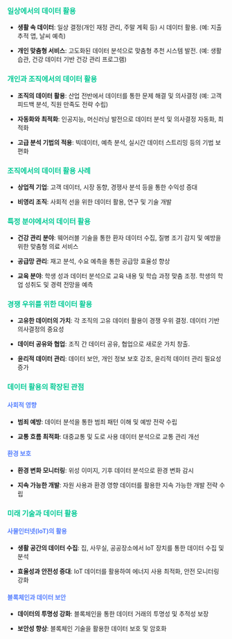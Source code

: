 ### <span style = "color: #04CA96">  일상에서의 데이터 활용
- **생활 속 데이터**: 일상 결정(개인 재정 관리, 주말 계획 등) 시 데이터 활용. (예: 지출 추적 앱, 날씨 예측)
  

- **개인 맞춤형 서비스**: 고도화된 데이터 분석으로 맞춤형 추천 시스템 발전. (예: 생활 습관, 건강 데이터 기반 건강 관리 프로그램)

### <span style = "color: #04CA96">  개인과 조직에서의 데이터 활용
- **조직의 데이터 활용**: 산업 전반에서 데이터를 통한 문제 해결 및 의사결정 (예: 고객 피드백 분석, 직원 만족도 전략 수립)

- **자동화와 최적화**: 인공지능, 머신러닝 발전으로 데이터 분석 및 의사결정 자동화, 최적화

- **고급 분석 기법의 적용**: 빅데이터, 예측 분석, 실시간 데이터 스트리밍 등의 기법 보편화

### <span style = "color: #04CA96">  조직에서의 데이터 활용 사례
- **상업적 기업**: 고객 데이터, 시장 동향, 경쟁사 분석 등을 통한 수익성 증대

- **비영리 조직**: 사회적 선을 위한 데이터 활용, 연구 및 기술 개발

### <span style = "color: #04CA96">  특정 분야에서의 데이터 활용
- **건강 관리 분야**: 웨어러블 기술을 통한 환자 데이터 수집, 질병 조기 감지 및 예방을 위한 맞춤형 의료 서비스

- **공급망 관리**: 재고 분석, 수요 예측을 통한 공급망 효율성 향상
- **교육 분야**: 학생 성과 데이터 분석으로 교육 내용 및 학습 과정 맞춤 조정. 학생의 학업 성취도 및 경력 전망을 예측

### <span style = "color: #04CA96">  경쟁 우위를 위한 데이터 활용
- **고유한 데이터의 가치**: 각 조직의 고유 데이터 활용이 경쟁 우위 결정. 데이터 기반 의사결정의 중요성

- **데이터 공유와 협업**: 조직 간 데이터 공유, 협업으로 새로운 가치 창출.
- **윤리적 데이터 관리**: 데이터 보안, 개인 정보 보호 강조, 윤리적 데이터 관리 필요성 증가
### <span style = "color: #04CA96">데이터 활용의 확장된 관점

#### <span style = "color: #557FFF">사회적 영향
- **범죄 예방**: 데이터 분석을 통한 범죄 패턴 이해 및 예방 전략 수립

- **교통 흐름 최적화**: 대중교통 및 도로 사용 데이터 분석으로 교통 관리 개선

#### <span style = "color: #557FFF">환경 보호
- **환경 변화 모니터링**: 위성 이미지, 기후 데이터 분석으로 환경 변화 감시

- **지속 가능한 개발**: 자원 사용과 환경 영향 데이터를 활용한 지속 가능한 개발 전략 수립

### <span style = "color: #04CA96">  미래 기술과 데이터 활용

#### <span style = "color: #557FFF">사물인터넷(IoT)의 활용
- **생활 공간의 데이터 수집**: 집, 사무실, 공공장소에서 IoT 장치를 통한 데이터 수집 및 분석

- **효율성과 안전성 증대**: IoT 데이터를 활용하여 에너지 사용 최적화, 안전 모니터링 강화

#### <span style = "color: #557FFF">블록체인과 데이터 보안
- **데이터의 투명성 강화**: 블록체인을 통한 데이터 거래의 투명성 및 추적성 보장

- **보안성 향상**: 블록체인 기술을 활용한 데이터 보호 및 암호화

